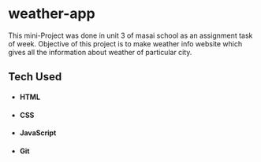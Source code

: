 # weather-app

This mini-Project was done in unit 3 of masai school as an assignment task of week. Objective of this project is to make weather info website which gives all the information about weather of particular city.

## Tech Used

- #### HTML
- #### CSS
- #### JavaScript
- #### Git

